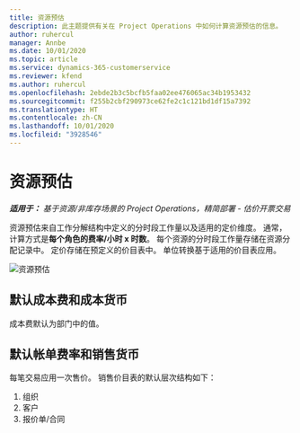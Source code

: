 ```yaml
---
title: 资源预估
description: 此主题提供有关在 Project Operations 中如何计算资源预估的信息。
author: ruhercul
manager: Annbe
ms.date: 10/01/2020
ms.topic: article
ms.service: dynamics-365-customerservice
ms.reviewer: kfend
ms.author: ruhercul
ms.openlocfilehash: 2ebde2b3c5bcfb5faa02ee476065ac34b1953432
ms.sourcegitcommit: f255b2cbf290973ce62fe2c1c121bd1df15a7392
ms.translationtype: HT
ms.contentlocale: zh-CN
ms.lasthandoff: 10/01/2020
ms.locfileid: "3928546"
---
```

# <a name="resource-estimates"></a>资源预估

_**适用于：** 基于资源/非库存场景的 Project Operations，精简部署 - 估价开票交易_

资源预估来自工作分解结构中定义的分时段工作量以及适用的定价维度。 通常，计算方式是**每个角色的费率/小时 x 时数**。 每个资源的分时段工作量存储在资源分配记录中。 定价存储在预定义的价目表中。 单位转换基于适用的价目表应用。

![资源预估](./media/navigation12.png)

## <a name="default-cost-price-and-cost-currency"></a>默认成本费和成本货币

成本费默认为部门中的值。

## <a name="default-bill-rate-and-sales-currency"></a>默认帐单费率和销售货币

每笔交易应用一次售价。 销售价目表的默认层次结构如下：

1. 组织
2. 客户
3. 报价单/合同
